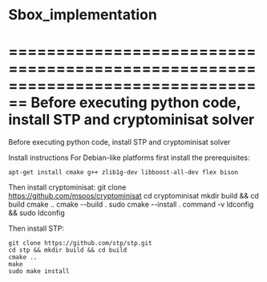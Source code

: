# Sbox_implementation
================================================================================
          Before executing python code, install STP and cryptominisat solver
================================================================================
Before executing python code, install STP and cryptominisat solver

Install instructions
	For Debian-like platforms first install the prerequisites:

	apt-get install cmake g++ zlib1g-dev libboost-all-dev flex bison

Then install cryptominisat:
	git clone https://github.com/msoos/cryptominisat
	cd cryptominisat
	mkdir build && cd build
	cmake ..
	cmake --build .
	sudo cmake --install .
	command -v ldconfig && sudo ldconfig

Then install STP:

	git clone https://github.com/stp/stp.git
	cd stp && mkdir build && cd build
	cmake ..
	make
	sudo make install
